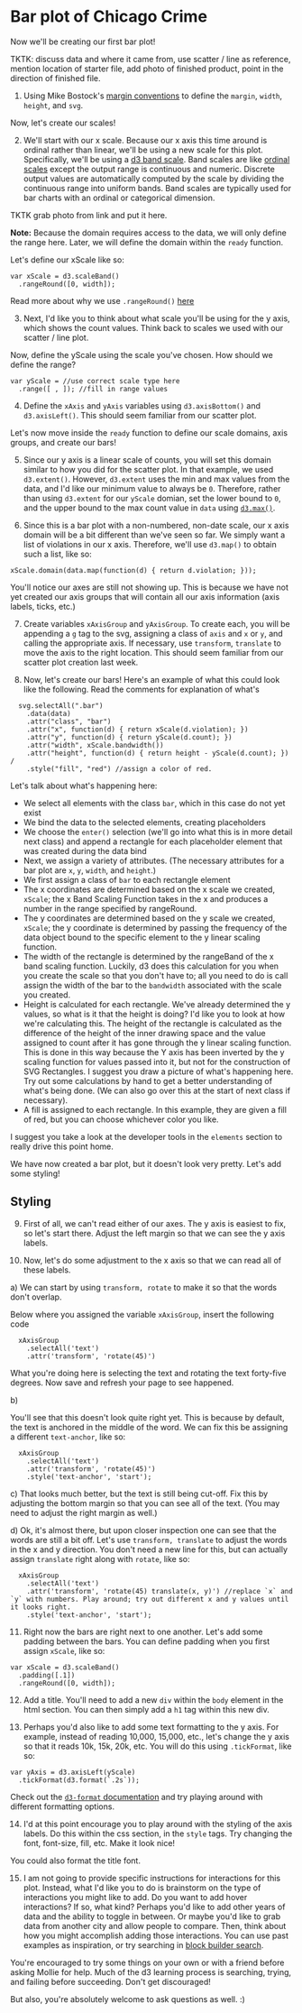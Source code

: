 # Bar plot of Chicago Crime

Now we'll be creating our first bar plot!

TKTK: discuss data and where it came from, use scatter / line as reference, mention location of starter file, add photo of finished product, point in the direction of finished file.

1. Using Mike Bostock's [margin conventions](https://bl.ocks.org/mbostock/3019563) to define the `margin`, `width`, `height`, and `svg`.

Now, let's create our scales! 

2. We'll start with our x scale. Because our x axis this time around is ordinal rather than linear, we'll be using a new scale for this plot. Specifically, we'll be using a [d3 band scale](https://github.com/d3/d3-scale/blob/master/README.md#scaleBand). Band scales are like [ordinal scales](https://github.com/d3/d3-scale/blob/master/README.md#ordinal-scales) except the output range is continuous and numeric. Discrete output values are automatically computed by the scale by dividing the continuous range into uniform bands. Band scales are typically used for bar charts with an ordinal or categorical dimension. 

TKTK grab photo from link and put it here.

**Note:** Because the domain requires access to the data, we will only define the range here. Later, we will define the domain within the `ready` function.

Let's define our xScale like so:

```
var xScale = d3.scaleBand()
  .rangeRound([0, width]);
```

Read more about why we use `.rangeRound()` [here](https://github.com/d3/d3-scale#continuous_rangeRound)

3. Next, I'd like you to think about what scale you'll be using for the y axis, which shows the count values. Think back to scales we used with our scatter / line plot. 

Now, define the yScale using the scale you've chosen. How should we define the range?

```
var yScale = //use correct scale type here
  .range([ , ]); //fill in range values
```

4. Define the `xAxis` and `yAxis` variables using `d3.axisBottom()` and `d3.axisLeft()`. This should seem familiar from our scatter plot. 

Let's now move inside the `ready` function to define our scale domains, axis groups, and create our bars!

5. Since our y axis is a linear scale of counts, you will set this domain similar to how you did for the scatter plot. In that example, we used `d3.extent()`. However, `d3.extent` uses the min and max values from the data, and I'd like our minimum value to always be `0`. Therefore, rather than using `d3.extent` for our `yScale` domian, set the lower bound to `0`, and the upper bound to the max count value in `data` using [`d3.max()`](https://github.com/d3/d3-array#max).

6. Since this is a bar plot with a non-numbered, non-date scale, our x axis domain will be a bit different than we've seen so far. We simply want a list of violations in our x axis. Therefore, we'll use `d3.map()` to obtain such a list, like so:

```
xScale.domain(data.map(function(d) { return d.violation; }));
```

You'll notice our axes are still not showing up. This is because we have not yet created our axis groups that will contain all our axis information (axis labels, ticks, etc.)

7. Create variables `xAxisGroup` and `yAxisGroup`. To create each, you will be appending a `g` tag to the svg, assigning a class of `axis` and `x` or `y`, and calling the appropriate axis. If necessary, use `transform`, `translate` to move the axis to the right location. This should seem familiar from our scatter plot creation last week. 

8. Now, let's create our bars! Here's an example of what this could look like the following. Read the comments for explanation of what's 

```
  svg.selectAll(".bar") 
    .data(data) 
    .attr("class", "bar")
    .attr("x", function(d) { return xScale(d.violation); }) 
    .attr("y", function(d) { return yScale(d.count); })
    .attr("width", xScale.bandwidth()) 
    .attr("height", function(d) { return height - yScale(d.count); }) /
    .style("fill", "red") //assign a color of red.
```

Let's talk about what's happening here:

- We select all elements with the class `bar`, which in this case do not yet exist
- We bind the data to the selected elements, creating placeholders
- We choose the `enter()` selection (we'll go into what this is in more detail next class) and append a rectangle for each placeholder element that was created during the data bind
- Next, we assign a variety of attributes. (The necessary attributes for a bar plot are `x`, `y`, `width`, and `height`.)
- We first assign a class of `bar` to each rectangle element
- The x coordinates are determined based on the x scale we created, `xScale`; the x Band Scaling Function takes in the x and produces a number in the range specified by rangeRound.
- The y coordinates are determined based on the y scale we created, `xScale`; the y coordinate is determined by passing the frequency of the data object bound to the specific element to the y linear scaling function.
- The width of the rectangle is determined by the rangeBand of the x band scaling function. Luckily, d3 does this calculation for you when you create the scale so that you don't have to; all you need to do is call assign the width of the bar to the `bandwidth` associated with the scale you created.
- Height is calculated for each rectangle. We've already determined the y values, so what is it that the height is doing? I'd like you to look at how we're calculating this. The height of the rectangle is calculated as the difference of the height of the inner drawing space and the value assigned to count after it has gone through the y linear scaling function. This is done in this way because the Y axis has been inverted by the y scaling function for values passed into it, but not for the construction of SVG Rectangles. I suggest you draw a picture of what's happening here. Try out some calculations by hand to get a better understanding of what's being done. (We can also go over this at the start of next class if necessary). 
- A fill is assigned to each rectangle. In this example, they are given a fill of red, but you can choose whichever color you like.

I suggest you take a look at the developer tools in the `elements` section to really drive this point home.

We have now created a bar plot, but it doesn't look very pretty. Let's add some styling!

## Styling

9. First of all, we can't read either of our axes. The y axis is easiest to fix, so let's start there. Adjust the left margin so that we can see the y axis labels.

10. Now, let's do some adjustment to the x axis so that we can read all of these labels. 

a) We can start by using `transform, rotate` to make it so that the words don't overlap. 

Below where you assigned the variable `xAxisGroup`, insert the following code

```
  xAxisGroup
    .selectAll('text')
    .attr('transform', 'rotate(45)')
```

What you're doing here is selecting the text and rotating the text forty-five degrees. Now save and refresh your page to see happened.

b) 

You'll see that this doesn't look quite right yet. This is because by default, the text is anchored in the middle of the word. We can fix this be assigning a different `text-anchor`, like so:

```
  xAxisGroup
    .selectAll('text')
    .attr('transform', 'rotate(45)')
    .style('text-anchor', 'start');
```

c) That looks much better, but the text is still being cut-off. Fix this by adjusting the bottom margin so that you can see all of the text. (You may need to adjust the right margin as well.)

d) Ok, it's almost there, but upon closer inspection one can see that the words are still a bit off. Let's use `transform, translate` to adjust the words in the x and y direction. You don't need a new line for this, but can actually assign `translate` right along with `rotate`, like so:

```
  xAxisGroup
    .selectAll('text')
    .attr('transform', 'rotate(45) translate(x, y)') //replace `x` and `y` with numbers. Play around; try out different x and y values until it looks right.
    .style('text-anchor', 'start');
```

11. Right now the bars are right next to one another. Let's add some padding between the bars. You can define padding when you first assign `xScale`, like so:

```
var xScale = d3.scaleBand()
  .padding([.1])
  .rangeRound([0, width]);
```

12. Add a title. You'll need to add a new `div` within the `body` element in the html section. You can then simply add a `h1` tag within this new div.

13. Perhaps you'd also like to add some text formatting to the y axis. For example, instead of reading 10,000, 15,000, etc., let's change the y axis so that it reads 10k, 15k, 20k, etc. You will do this using `.tickFormat`, like so:

```
var yAxis = d3.axisLeft(yScale)
  .tickFormat(d3.format(`.2s`));
```

Check out the [`d3-format` documentation](https://github.com/d3/d3-format) and try playing around with different formatting options.

14. I'd at this point encourage you to play around with the styling of the axis labels. Do this within the css section, in the `style` tags. Try changing the font, font-size, fill, etc. Make it look nice! 

You could also format the title font.

15. I am not going to provide specific instructions for interactions for this plot. Instead, what I'd like you to do is brainstorm on the type of interactions you might like to add. Do you want to add hover interactions? If so, what kind? Perhaps you'd like to add other years of data and the ability to toggle in between. Or maybe you'd like to grab data from another city and allow people to compare. Then, think about how you might accomplish adding those interactions. You can use past examples as inspiration, or try searching in [block builder search](https://blockbuilder.org/search). 

You're encouraged to try some things on your own or with a friend before asking Mollie for help. Much of the d3 learning process is searching, trying, and failing before succeeding. Don't get discouraged! 

But also, you're absolutely welcome to ask questions as well. :) 
